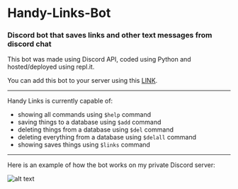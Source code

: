 # Handy-Links-Bot
### Discord bot that saves links and other text messages from discord chat

This bot was made using Discord API, coded using Python and hosted/deployed using repl.it.

You can add this bot to your server using this [LINK](https://discord.com/api/oauth2/authorize?client_id=863493514477568070&permissions=2147990592&scope=bot).

------
Handy Links is currently capable of:
- showing all commands using `$help` command
- saving things to a database using `$add` command
- deleting things from a database using `$del` command
- deleting everything from a database using `$delall` command
- showing saves things using `$links` command
------
Here is an example of how the bot works on my private Discord server:

![alt text](https://github.com/hi-im-angel/Handy-Links-Bot/blob/main/imgs/handybot.png "Example of the bot working below:")
